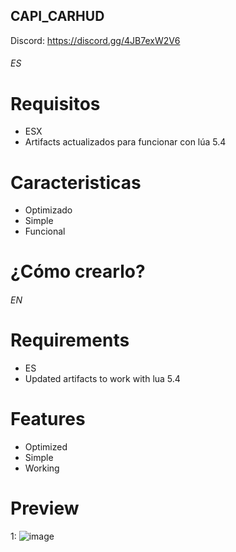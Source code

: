 ## CAPI_CARHUD

Discord: https://discord.gg/4JB7exW2V6

###### ES ######

# Requisitos

* ESX
* Artifacts actualizados para funcionar con lúa 5.4

# Caracteristicas
 
* Optimizado
* Simple
* Funcional

# ¿Cómo crearlo?

###### EN ######

# Requirements

* ES
* Updated artifacts to work with lua 5.4

# Features
 
* Optimized
* Simple
* Working

# Preview
1: ![image](https://media.discordapp.net/attachments/465602799284256789/970774743533883502/unknown.png)
